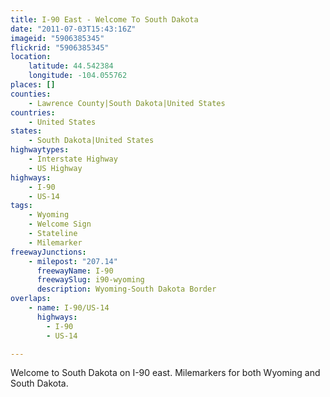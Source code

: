 ```yaml
---
title: I-90 East - Welcome To South Dakota
date: "2011-07-03T15:43:16Z"
imageid: "5906385345"
flickrid: "5906385345"
location:
    latitude: 44.542384
    longitude: -104.055762
places: []
counties:
    - Lawrence County|South Dakota|United States
countries:
    - United States
states:
    - South Dakota|United States
highwaytypes:
    - Interstate Highway
    - US Highway
highways:
    - I-90
    - US-14
tags:
    - Wyoming
    - Welcome Sign
    - Stateline
    - Milemarker
freewayJunctions:
    - milepost: "207.14"
      freewayName: I-90
      freewaySlug: i90-wyoming
      description: Wyoming-South Dakota Border
overlaps:
    - name: I-90/US-14
      highways:
        - I-90
        - US-14

---
```

Welcome to South Dakota on I-90 east.  Milemarkers for both Wyoming and South Dakota.